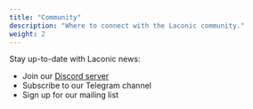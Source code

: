 ```yaml
---
title: "Community"
description: "Where to connect with the Laconic community."
weight: 2
---
```


Stay up-to-date with Laconic news:

- Join our [Discord server]((https://discord.com/invite/qzhYWvTUDW))
- Subscribe to our Telegram channel
- Sign up for our mailing list
